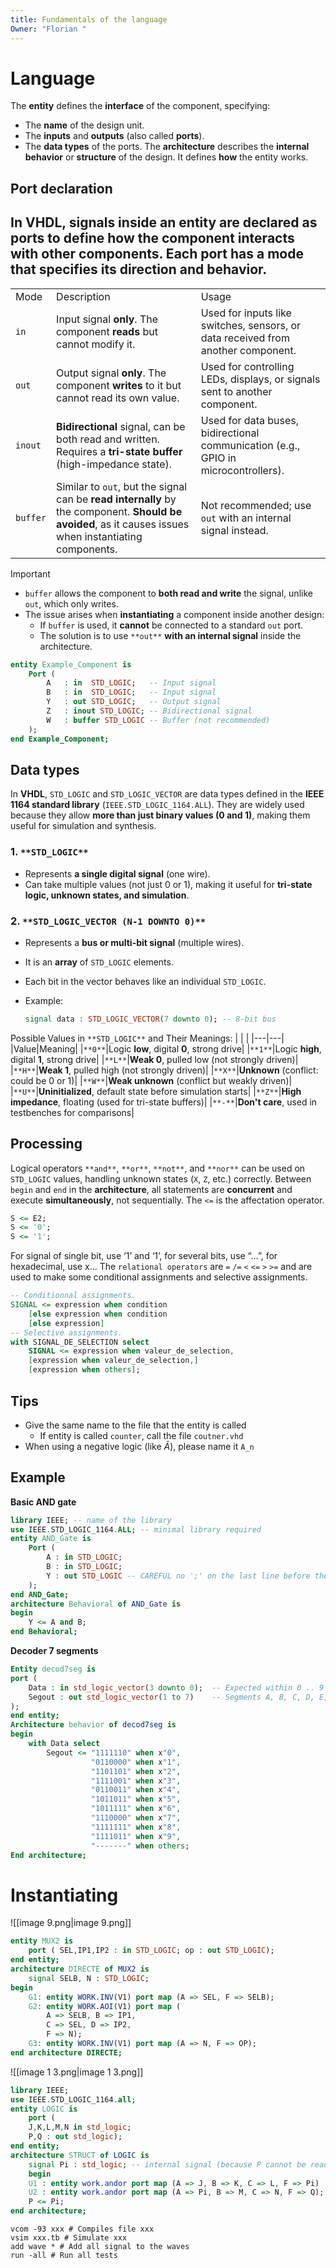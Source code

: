 ```yaml
---
title: Fundamentals of the language
Owner: "Florian "
---
```

# Language
The **entity** defines the **interface** of the component, specifying:
- The **name** of the design unit.
- The **inputs** and **outputs** (also called **ports**).
- The **data types** of the ports.
The **architecture** describes the **internal behavior** or **structure** of the design. It defines **how** the entity works.
## Port declaration
In **VHDL**, signals inside an **entity** are declared as **ports** to define how the component interacts with other components. Each port has a **mode** that specifies its direction and behavior.
---
|   |   |   |
|---|---|---|
|Mode|Description|Usage|
|`in`|Input signal **only**. The component **reads** but cannot modify it.|Used for inputs like switches, sensors, or data received from another component.|
|`out`|Output signal **only**. The component **writes** to it but cannot read its own value.|Used for controlling LEDs, displays, or signals sent to another component.|
|`inout`|**Bidirectional** signal, can be both read and written. Requires a **tri-state buffer** (high-impedance state).|Used for data buses, bidirectional communication (e.g., GPIO in microcontrollers).|
|`buffer`|Similar to `out`, but the signal can be **read internally** by the component. **Should be avoided**, as it causes issues when instantiating components.|Not recommended; use `out` with an internal signal instead.|

> [!important]
> 
> - `buffer` allows the component to **both read and write** the signal, unlike `out`, which only writes.
> - The issue arises when **instantiating** a component inside another design:
>     - If `buffer` is used, it **cannot** be connected to a standard `out` port.
>     - The solution is to use `**out**` **with an internal signal** inside the architecture.
```VHDL
entity Example_Component is
    Port (
        A   : in  STD_LOGIC;   -- Input signal
        B   : in  STD_LOGIC;   -- Input signal
        Y   : out STD_LOGIC;   -- Output signal
        Z   : inout STD_LOGIC; -- Bidirectional signal
        W   : buffer STD_LOGIC -- Buffer (not recommended)
    );
end Example_Component;
```
## Data types
In **VHDL**, `STD_LOGIC` and `STD_LOGIC_VECTOR` are data types defined in the **IEEE 1164 standard library** (`IEEE.STD_LOGIC_1164.ALL`). They are widely used because they allow **more than just binary values (0 and 1)**, making them useful for simulation and synthesis.
### **1.** `**STD_LOGIC**`
- Represents **a single digital signal** (one wire).
- Can take multiple values (not just 0 or 1), making it useful for **tri-state logic, unknown states, and simulation**.
### **2.** `**STD_LOGIC_VECTOR (N-1 DOWNTO 0)**`
- Represents a **bus or multi-bit signal** (multiple wires).
- It is an **array** of `STD_LOGIC` elements.
- Each bit in the vector behaves like an individual `STD_LOGIC`.
- Example:
    
    ```VHDL
    signal data : STD_LOGIC_VECTOR(7 downto 0); -- 8-bit bus
    ```
    
Possible Values in `**STD_LOGIC**` and Their Meanings:
|   |   |
|---|---|
|Value|Meaning|
|`**0**`|Logic **low**, digital **0**, strong drive|
|`**1**`|Logic **high**, digital **1**, strong drive|
|`**L**`|**Weak 0**, pulled low (not strongly driven)|
|`**H**`|**Weak 1**, pulled high (not strongly driven)|
|`**X**`|**Unknown** (conflict: could be 0 or 1)|
|`**W**`|**Weak unknown** (conflict but weakly driven)|
|`**U**`|**Uninitialized**, default state before simulation starts|
|`**Z**`|**High impedance**, floating (used for tri-state buffers)|
|`**-**`|**Don't care**, used in testbenches for comparisons|
## Processing
Logical operators `**and**`, `**or**`, `**not**`, and `**nor**` can be used on `STD_LOGIC` values, handling unknown states (`X`, `Z`, etc.) correctly.
Between `begin` and `end` in the **architecture**, all statements are **concurrent** and execute **simultaneously**, not sequentially.
The `<=` is the affectation operator.
```VHDL
S <= E2;
S <= '0';
S <= '1';
```
For signal of single bit, use ‘1’ and ‘1’, for several bits, use “…”, for hexadecimal, use x…
The `relational operators` are `=` `/=` `<` `<=` `>` `>=` and are used to make some conditional assignments and selective assignments.
```VHDL
-- Conditionnal assignments.
SIGNAL <= expression when condition
	[else expression when condition
	[else expression]
-- Selective assignments.
with SIGNAL_DE_SELECTION select
	SIGNAL <= expression when valeur_de_selection,
	[expression when valeur_de_selection,]
	[expression when others];
```
## Tips
- Give the same name to the file that the entity is called
    - If entity is called `counter`, call the file `coutner.vhd`
- When using a negative logic (like $\bar A$), please name it `A_n`
## Example
**Basic AND gate**
```VHDL
library IEEE; -- name of the library
use IEEE.STD_LOGIC_1164.ALL; -- minimal library required
entity AND_Gate is
    Port (
        A : in STD_LOGIC;
        B : in STD_LOGIC;
        Y : out STD_LOGIC -- CAREFUL no ';' on the last line before the ')'
    );
end AND_Gate;
architecture Behavioral of AND_Gate is
begin
    Y <= A and B;
end Behavioral;
```
**Decoder 7 segments**
```VHDL
Entity decod7seg is
port (
    Data : in std_logic_vector(3 downto 0);  -- Expected within 0 .. 9
    Segout : out std_logic_vector(1 to 7)    -- Segments A, B, C, D, E, F, G
);
end entity;
Architecture behavior of decod7seg is
begin
    with Data select
        Segout <= "1111110" when x"0",
                  "0110000" when x"1",
                  "1101101" when x"2",
                  "1111001" when x"3",
                  "0110011" when x"4",
                  "1011011" when x"5",
                  "1011111" when x"6",
                  "1110000" when x"7",
                  "1111111" when x"8",
                  "1111011" when x"9",
                  "-------" when others;
End architecture;
```
# Instantiating
![[image 9.png|image 9.png]]

```VHDL
entity MUX2 is
	port ( SEL,IP1,IP2 : in STD_LOGIC; op : out STD_LOGIC);
end entity;
architecture DIRECTE of MUX2 is
    signal SELB, N : STD_LOGIC;
begin
    G1: entity WORK.INV(V1) port map (A => SEL, F => SELB);
    G2: entity WORK.AOI(V1) port map (
        A => SELB, B => IP1,
        C => SEL, D => IP2,
        F => N);
    G3: entity WORK.INV(V1) port map (A => N, F => OP);
end architecture DIRECTE;
```
![[image 1 3.png|image 1 3.png]]

```VHDL
library IEEE;
use IEEE.STD_LOGIC_1164.all;
entity LOGIC is
	port (
	J,K,L,M,N in std_logic;
	P,Q : out std_logic);
end entity;
architecture STRUCT of LOGIC is
	signal Pi : std_logic; -- internal signal (because P cannot be read)
	begin
	U1 : entity work.andor port map (A => J, B => K, C => L, F => Pi)
	U2 : entity work.andor port map (A => Pi, B => M, C => N, F => Q);
	P <= Pi;
end architecture;
```
```Shell
vcom -93 xxx # Compiles file xxx
vsim xxx.tb # Simulate xxx
add wave * # Add all signal to the waves
run -all # Run all tests
```